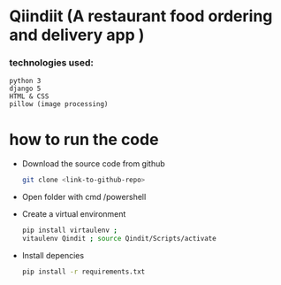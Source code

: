 # Qiindiit (A restaurant food ordering and delivery app )

### technologies used:
    
    python 3
    django 5
    HTML & CSS
    pillow (image processing)

# how to run the code

- Download the source code from github

    ```sh
    git clone <link-to-github-repo>
    ```
- Open folder with cmd /powershell
- Create a virtual environment
    ```sh
    pip install virtaulenv ;
    vitaulenv Qindit ; source Qindit/Scripts/activate
    ```
- Install depencies 
    ```sh
    pip install -r requirements.txt
    ```
